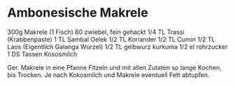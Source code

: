 Ambonesische Makrele
====================

300g Makrele (1 Fisch)
60 zwiebel, fein gehackt
1/4 TL Trassi (Krabbenpaste)
1 TL Sambal Oelek
1/2 TL Koriander
1/2 TL Cumin
1/2 TL Laos (Eigentlich Galanga Wurzel)
1/2 TL gelbwurz kurkuma
1/2 el rohrzucker 
1 DS Tassen Kososmilch


Ger. Makrele in eine Pfanne Fitzeln und mit allen Zutaten so lange Kochen, bis Trocken. Je nach Kokosmilch und Makrele eventuell Fett abtupfen.